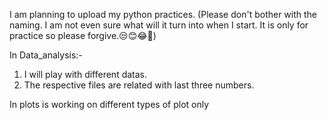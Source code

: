 I am planning to upload my python practices.
(Please don't bother with the naming. I am not even sure what will it turn into when I start. It is only for practice so please forgive.😒😊😂🤣)

In Data_analysis:-
1. I will play with different datas.
2. The respective files are related with last three numbers.

In plots is working on different types of plot only
